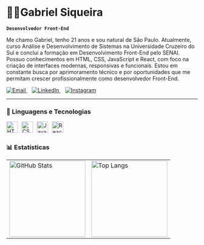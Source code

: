 # 👨‍💻Gabriel Siqueira

**`Desenvolvedor Front-End `**

Me chamo Gabriel, tenho 21 anos e sou natural de São Paulo. Atualmente, curso Análise e Desenvolvimento de Sistemas na Universidade Cruzeiro do Sul e concluí a formação em Desenvolvimento Front-End pelo SENAI. Possuo conhecimentos em HTML, CSS, JavaScript e React, com foco na criação de interfaces modernas, responsivas e funcionais. Estou em constante busca por aprimoramento técnico e por oportunidades que me permitam crescer profissionalmente como desenvolvedor Front-End.

<p align="left">
  <a href="mailto:gabriel_ssiqueira@hotmail.com" target="_blank" rel="noopener noreferrer">
    <img src="https://img.shields.io/badge/Email-D14836.svg?style=for-the-badge&logo=gmail&logoColor=white" alt="Email" />
  </a>&nbsp;&nbsp;
  <a href="https://www.linkedin.com/in/devgabrielsiqueira/" target="_blank" rel="noopener noreferrer">
    <img src="https://img.shields.io/badge/LinkedIn-%230077B5.svg?style=for-the-badge&logo=linkedin&logoColor=white" alt="LinkedIn" />
  </a>&nbsp;&nbsp;
  <a href="https://www.instagram.com/siqueira__gabriel/" target="_blank" rel="noopener noreferrer">
    <img src="https://img.shields.io/badge/Instagram-%23E4405F.svg?style=for-the-badge&logo=instagram&logoColor=white" alt="Instagram" />
  </a>
</p>


---
### 🤖 Linguagens e Tecnologias
<img 
  align="left" 
  alt="HTML"
  title="HTML" 
  width="30px" 
  style="margin-right: 10px;"   
  src="https://cdn.jsdelivr.net/gh/devicons/devicon@latest/icons/html5/html5-original.svg" />

<img 
  align="left" 
  alt="CSS"
  title="CSS" 
  width="30px" 
  style="margin-right: 10px;" 
  src="https://cdn.jsdelivr.net/gh/devicons/devicon@latest/icons/css3/css3-original.svg" />

<img 
  align="left" 
  alt="JavaScript"
  title="JavaScript" 
  width="30px" 
  style="margin-right: 10px;" 
  src="https://cdn.jsdelivr.net/gh/devicons/devicon@latest/icons/javascript/javascript-original.svg" />

<img
  align="left" 
  alt="React"
  title="React" 
  width="30px" 
  style="margin-right: 10px;" 
  src="https://cdn.jsdelivr.net/gh/devicons/devicon@latest/icons/react/react-original.svg" />


<br/>
<br/>

### 📊 Estatísticas

<table>
  <tr>
    <td>
      <img 
        alt="GitHub Stats" 
        height="200" 
        src="https://github-readme-stats.vercel.app/api?username=DevGabrielSiqueira&show_icons=true&theme=tokyonight&include_all_commits=true&locale=pt-br" 
      />
    </td>
    <td>
      <img 
        alt="Top Langs" 
        height="200" 
        src="https://github-readme-stats.vercel.app/api/top-langs/?username=DevGabrielSiqueira&theme=tokyonight&layout=compact&custom_title=Tecnologias&langs_count=9" 
      />
    </td>
  </tr>
</table>




          
          
          
          


          

